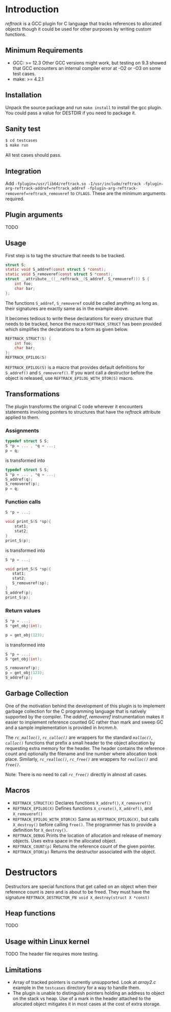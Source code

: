 # Introduction

*reftrack* is a GCC plugin for C language that tracks references to
allocated objects though it could be used for other purposes by writing
custom functions.

## Minimum Requirements

- GCC: \>= 12.3 Other GCC versions might work, but testing on 9.3 showed
  that GCC encounters an internal compiler error at -O2 or -O3 on some
  test cases.
- make: \>= 4.2.1

## Installation

Unpack the source package and run `make install` to install the gcc
plugin. You could pass a value for DESTDIR if you need to package it.

## Sanity test

``` bash
$ cd testcases
$ make run
```

All test cases should pass.

## Integration

Add
`-fplugin=/usr/lib64/reftrack.so -I/usr/include/reftrack -fplugin-arg-reftrack-addref=reftrack_addref
    -fplugin-arg-reftrack-removeref=reftrack_removeref` to `CFLAGS`.
These are the minimum arguments required.

## Plugin arguments

TODO

## Usage

First step is to tag the structure that needs to be tracked.

``` c
struct S;
static void S_addref(const struct S *const);
static void S_removeref(const struct S *const);
struct __attribute__((__reftrack__(S_addref, S_removeref))) S {
    int foo;
    char bar;
};
```

The functions `S_addref`, `S_removeref` could be called anything as long
as their signatures are exactly same as in the example above.

It becomes tedious to write these declarations for every structure that
needs to be tracked, hence the macro `REFTRACK_STRUCT` has been provided
which simplifies the declarations to a form as given below.

``` c
REFTRACK_STRUCT(S) {
    int foo;
    char bar;
};
REFTRACK_EPILOG(S)
```

`REFTRACK_EPILOG(S)` is a macro that provides default definitions for
`S_addref()` and `S_removeref()`. If you want call a destructor before
the object is released, use `REFTRACK_EPILOG_WITH_DTOR(S)` macro.

## Transformations

The plugin transforms the original C code wherever it encounters
statements involving pointers to structures that have the *reftrack*
attribute applied to them.

### Assignments

``` c
typedef struct S S;
S *p = ... , *q = ...;
p = q;
```

is transformed into

``` c
typedef struct S S;
S *p = ... , *q = ...;
S_addref(q);
S_removeref(p);
p = q;
```

### Function calls

``` c
S *p = ...;

void print_S(S *sp){
    stat1;
    stat2;
}
print_S(p);

```

is transformed into

``` c
S *p = ...;

void print_S(S *sp){
   stat1;
   stat2;
   S_removeref(sp);
}
S_addref(p);
print_S(p);
```

### Return values

``` c
S *p = ...;
S *get_obj(int);

p = get_obj(123);
```

is transformed into

``` c
S *p = ...;
S *get_obj(int);

S_removeref(p);
p = get_obj(123);
S_addref(p);

```

## Garbage Collection

One of the motivation behind the development of this plugin is to
implement garbage collection for the C programming language that is
natively supported by the compiler. The *addref*, *removeref*
instrumentation makes it easier to implement reference counted GC rather
than mark and sweep GC and a sample implementation is provided in
*hrcmm.h*.

The *`rc_malloc()`*, *`rc_calloc()`* are wrappers for the standard
*`malloc()`*, *`calloc()`* functions that prefix a small header to the
object allocation by requesting extra memory for the header. The header
contains the reference count and optionally the filename and line number
where allocation took place. Similarly, *`rc_realloc()`*, *`rc_free()`*
are wrappers for *`realloc()`* and *`free()`*.

Note: There is no need to call *`rc_free()`* directly in almost all
cases.

## Macros

- `REFTRACK_STRUCT(X)` Declares functions `X_addref()`, `X_removeref()`
- `REFTRACK_EPILOG(X)` Defines functions `X_create()`, `X_addref()`, and
  `X_removeref()`
- `REFTRACK_EPILOG_WITH_DTOR(X)` Same as `REFTRACK_EPILOG(X)`, but calls
  `X_destroy()` before calling `free()`. The programmer has to provide a
  definition for `X_destroy()`.
- `REFTRACK_DEBUG` Prints the location of allocation and release of
  memory objects. Uses extra space in the allocated object.
- `REFTRACK_COUNT(p)` Returns the reference count of the given pointer.
- `REFTRACK_DTOR(p)` Returns the destructor associated with the object.

# Destructors

Destructors are special functions that get called on an object when
their reference count is zero and is about to be freed. They must have
the signature `REFTRACK_DESTRUCTOR_FN void X_destroy(struct X *const)`

## Heap functions

TODO

## Usage within Linux kernel

TODO The header file requires more testing.

## Limitations

- Array of tracked pointers is currently unsupported. Look at *array2.c*
  example in the `testcases` directory for a way to handle them.
- The plugin is unable to distinguish pointers holding an address to
  object on the stack vs heap. Use of a mark in the header attached to
  the allocated object mitigates it in most cases at the cost of extra
  storage.
